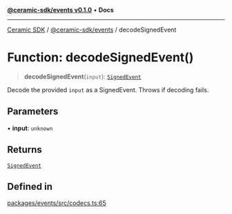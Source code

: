 [**@ceramic-sdk/events v0.1.0**](../README.md) • **Docs**

***

[Ceramic SDK](../../../README.md) / [@ceramic-sdk/events](../README.md) / decodeSignedEvent

# Function: decodeSignedEvent()

> **decodeSignedEvent**(`input`): [`SignedEvent`](../type-aliases/SignedEvent.md)

Decode the provided `input` as a SignedEvent. Throws if decoding fails.

## Parameters

• **input**: `unknown`

## Returns

[`SignedEvent`](../type-aliases/SignedEvent.md)

## Defined in

[packages/events/src/codecs.ts:65](https://github.com/ceramicstudio/ceramic-sdk/blob/945faad9ebf96fe9133cf555c12887003aaa32e5/packages/events/src/codecs.ts#L65)
